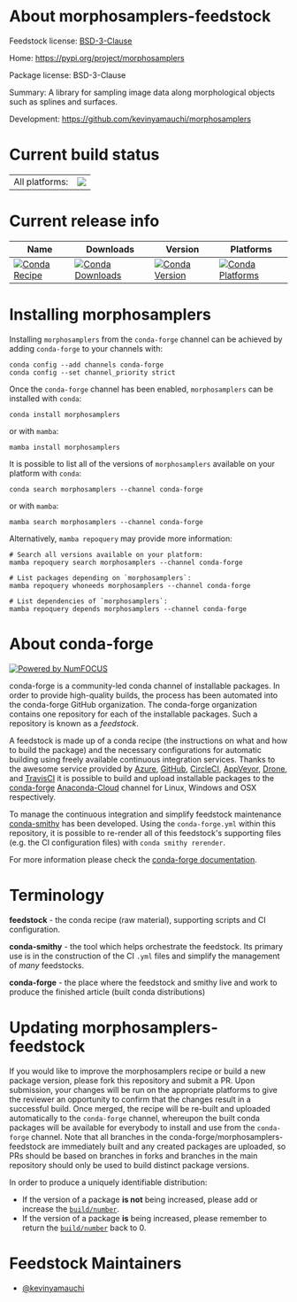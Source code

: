 About morphosamplers-feedstock
==============================

Feedstock license: [BSD-3-Clause](https://github.com/conda-forge/morphosamplers-feedstock/blob/main/LICENSE.txt)

Home: https://pypi.org/project/morphosamplers

Package license: BSD-3-Clause

Summary: A library for sampling image data along morphological objects such as splines and surfaces.

Development: https://github.com/kevinyamauchi/morphosamplers

Current build status
====================


<table><tr><td>All platforms:</td>
    <td>
      <a href="https://dev.azure.com/conda-forge/feedstock-builds/_build/latest?definitionId=18925&branchName=main">
        <img src="https://dev.azure.com/conda-forge/feedstock-builds/_apis/build/status/morphosamplers-feedstock?branchName=main">
      </a>
    </td>
  </tr>
</table>

Current release info
====================

| Name | Downloads | Version | Platforms |
| --- | --- | --- | --- |
| [![Conda Recipe](https://img.shields.io/badge/recipe-morphosamplers-green.svg)](https://anaconda.org/conda-forge/morphosamplers) | [![Conda Downloads](https://img.shields.io/conda/dn/conda-forge/morphosamplers.svg)](https://anaconda.org/conda-forge/morphosamplers) | [![Conda Version](https://img.shields.io/conda/vn/conda-forge/morphosamplers.svg)](https://anaconda.org/conda-forge/morphosamplers) | [![Conda Platforms](https://img.shields.io/conda/pn/conda-forge/morphosamplers.svg)](https://anaconda.org/conda-forge/morphosamplers) |

Installing morphosamplers
=========================

Installing `morphosamplers` from the `conda-forge` channel can be achieved by adding `conda-forge` to your channels with:

```
conda config --add channels conda-forge
conda config --set channel_priority strict
```

Once the `conda-forge` channel has been enabled, `morphosamplers` can be installed with `conda`:

```
conda install morphosamplers
```

or with `mamba`:

```
mamba install morphosamplers
```

It is possible to list all of the versions of `morphosamplers` available on your platform with `conda`:

```
conda search morphosamplers --channel conda-forge
```

or with `mamba`:

```
mamba search morphosamplers --channel conda-forge
```

Alternatively, `mamba repoquery` may provide more information:

```
# Search all versions available on your platform:
mamba repoquery search morphosamplers --channel conda-forge

# List packages depending on `morphosamplers`:
mamba repoquery whoneeds morphosamplers --channel conda-forge

# List dependencies of `morphosamplers`:
mamba repoquery depends morphosamplers --channel conda-forge
```


About conda-forge
=================

[![Powered by
NumFOCUS](https://img.shields.io/badge/powered%20by-NumFOCUS-orange.svg?style=flat&colorA=E1523D&colorB=007D8A)](https://numfocus.org)

conda-forge is a community-led conda channel of installable packages.
In order to provide high-quality builds, the process has been automated into the
conda-forge GitHub organization. The conda-forge organization contains one repository
for each of the installable packages. Such a repository is known as a *feedstock*.

A feedstock is made up of a conda recipe (the instructions on what and how to build
the package) and the necessary configurations for automatic building using freely
available continuous integration services. Thanks to the awesome service provided by
[Azure](https://azure.microsoft.com/en-us/services/devops/), [GitHub](https://github.com/),
[CircleCI](https://circleci.com/), [AppVeyor](https://www.appveyor.com/),
[Drone](https://cloud.drone.io/welcome), and [TravisCI](https://travis-ci.com/)
it is possible to build and upload installable packages to the
[conda-forge](https://anaconda.org/conda-forge) [Anaconda-Cloud](https://anaconda.org/)
channel for Linux, Windows and OSX respectively.

To manage the continuous integration and simplify feedstock maintenance
[conda-smithy](https://github.com/conda-forge/conda-smithy) has been developed.
Using the ``conda-forge.yml`` within this repository, it is possible to re-render all of
this feedstock's supporting files (e.g. the CI configuration files) with ``conda smithy rerender``.

For more information please check the [conda-forge documentation](https://conda-forge.org/docs/).

Terminology
===========

**feedstock** - the conda recipe (raw material), supporting scripts and CI configuration.

**conda-smithy** - the tool which helps orchestrate the feedstock.
                   Its primary use is in the construction of the CI ``.yml`` files
                   and simplify the management of *many* feedstocks.

**conda-forge** - the place where the feedstock and smithy live and work to
                  produce the finished article (built conda distributions)


Updating morphosamplers-feedstock
=================================

If you would like to improve the morphosamplers recipe or build a new
package version, please fork this repository and submit a PR. Upon submission,
your changes will be run on the appropriate platforms to give the reviewer an
opportunity to confirm that the changes result in a successful build. Once
merged, the recipe will be re-built and uploaded automatically to the
`conda-forge` channel, whereupon the built conda packages will be available for
everybody to install and use from the `conda-forge` channel.
Note that all branches in the conda-forge/morphosamplers-feedstock are
immediately built and any created packages are uploaded, so PRs should be based
on branches in forks and branches in the main repository should only be used to
build distinct package versions.

In order to produce a uniquely identifiable distribution:
 * If the version of a package **is not** being increased, please add or increase
   the [``build/number``](https://docs.conda.io/projects/conda-build/en/latest/resources/define-metadata.html#build-number-and-string).
 * If the version of a package **is** being increased, please remember to return
   the [``build/number``](https://docs.conda.io/projects/conda-build/en/latest/resources/define-metadata.html#build-number-and-string)
   back to 0.

Feedstock Maintainers
=====================

* [@kevinyamauchi](https://github.com/kevinyamauchi/)

